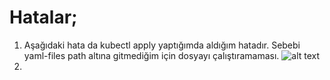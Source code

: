
# Hatalar;
1. Aşağıdaki hata da kubectl apply yaptığımda aldığım hatadır. Sebebi yaml-files    path altına gitmediğim için dosyayı çalıştıramaması.
![alt text](image.png)
2.